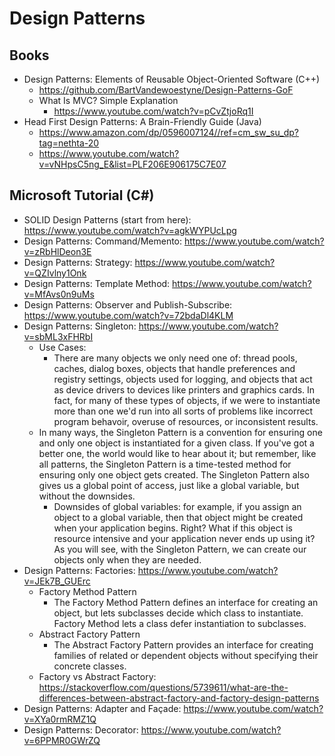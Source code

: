 # Design Patterns


## Books
- Design Patterns: Elements of Reusable Object-Oriented Software (C++)
  - https://github.com/BartVandewoestyne/Design-Patterns-GoF
  - What Is MVC? Simple Explanation
    - https://www.youtube.com/watch?v=pCvZtjoRq1I
- Head First Design Patterns: A Brain-Friendly Guide (Java)
  - https://www.amazon.com/dp/0596007124//ref=cm_sw_su_dp?tag=nethta-20
  - https://www.youtube.com/watch?v=vNHpsC5ng_E&list=PLF206E906175C7E07


## Microsoft Tutorial (C#)
- SOLID Design Patterns (start from here):   https://www.youtube.com/watch?v=agkWYPUcLpg
- Design Patterns: Command/Memento:   https://www.youtube.com/watch?v=zRbHlDeon3E
- Design Patterns: Strategy:   https://www.youtube.com/watch?v=QZIvlny1Onk
- Design Patterns: Template Method:   https://www.youtube.com/watch?v=MfAvs0n9uMs
- Design Patterns: Observer and Publish-Subscribe:   https://www.youtube.com/watch?v=72bdaDl4KLM
- Design Patterns: Singleton:   https://www.youtube.com/watch?v=sbML3xFHRbI
  - Use Cases:
    - There are many objects we only need one of: thread pools, caches, dialog boxes, objects that handle preferences and registry settings, objects used for logging, and objects that act as device drivers to devices like printers and graphics cards. In fact, for many of these types of objects, if we were to instantiate more than one we'd run into all sorts of problems like incorrect program behavoir, overuse of resources, or inconsistent results. 
  - In many ways, the Singleton Pattern is a convention for ensuring one and only one object is instantiated for a given class. If you've got a better one, the world would like to hear about it; but remember, like all patterns, the Singleton Pattern is a time-tested method for ensuring only one object gets created. The Singleton Pattern also gives us a global point of access, just like a global variable, but without the downsides. 
    - Downsides of global variables: for example, if you assign an object to a global variable, then that object might be created when your application begins. Right? What if this object is resource intensive and your application never ends up using it? As you will see, with the Singleton Pattern, we can create our objects only when they are needed. 
- Design Patterns: Factories:   https://www.youtube.com/watch?v=JEk7B_GUErc
  - Factory Method Pattern
    - The Factory Method Pattern defines an interface for creating an object, but lets subclasses decide which class to instantiate. Factory Method lets a class defer instantiation to subclasses.
  - Abstract Factory Pattern 
    - The Abstract Factory Pattern provides an interface for creating families of related or dependent objects without specifying their concrete classes. 
  - Factory vs Abstract Factory: https://stackoverflow.com/questions/5739611/what-are-the-differences-between-abstract-factory-and-factory-design-patterns
- Design Patterns: Adapter and Façade:   https://www.youtube.com/watch?v=XYa0rmRMZ1Q
- Design Patterns: Decorator:   https://www.youtube.com/watch?v=6PPMR0GWrZQ
